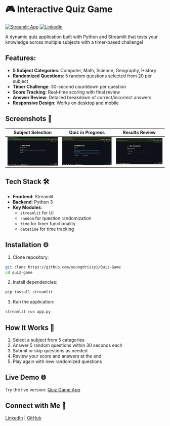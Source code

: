 # 🎮 Interactive Quiz Game

[![Streamlit App](https://static.streamlit.io/badges/streamlit_badge_black_white.svg)](https://quiz-game1.streamlit.app/)
[![LinkedIn](https://img.shields.io/badge/LinkedIn-Post-blue)](https://www.linkedin.com/posts/eromosele-itoya_python-streamlit-webdevelopment-activity-7344006729745018882-pw1Z?utm_source=share&utm_medium=member_desktop&rcm=ACoAAEbDOGsBGINDr5uoWo3fkmNHZc_HI1Qst6k)

A dynamic quiz application built with Python and Streamlit that tests your knowledge across multiple subjects with a timer-based challenge!

## Features:
- **5 Subject Categories**: Computer, Math, Science, Geography, History
- **Randomized Questions**: 5 random questions selected from 20 per subject
- **Timer Challenge**: 30-second countdown per question
- **Score Tracking**: Real-time scoring with final review
- **Answer Review**: Detailed breakdown of correct/incorrect answers
- **Responsive Design**: Works on desktop and mobile

## Screenshots 📸
| Subject Selection | Quiz in Progress | Results Review |
|-------------------|------------------|----------------|
| ![Subject Selection](screenshots/subject.png) | ![Quiz Screen](screenshots/quiz.png) | ![Results](screenshots/results.png) |

## Tech Stack 🛠️
- **Frontend**: Streamlit
- **Backend**: Python 3
- **Key Modules**: 
  - `streamlit` for UI
  - `random` for question randomization
  - `time` for timer functionality
  - `datetime` for time tracking

## Installation ⚙️
1. Clone repository:
```bash
git clone https://github.com/youngdrizzy1/Quiz-Game
cd quiz-game
```

2. Install dependencies:
```bash
pip install streamlit
```

3. Run the application:
```bash
streamlit run app.py
```

## How It Works 🔧
1. Select a subject from 5 categories
2. Answer 5 random questions within 30 seconds each
3. Submit or skip questions as needed
4. Review your score and answers at the end
5. Play again with new randomized questions

## Live Demo 🌐
Try the live version: [Quiz Game App](https://quiz-game1.streamlit.app/)

## Connect with Me 👋
[LinkedIn](https://www.linkedin.com/in/eromosele-itoya/) | 
[GitHub](https://github.com/youngdrizzy1)
